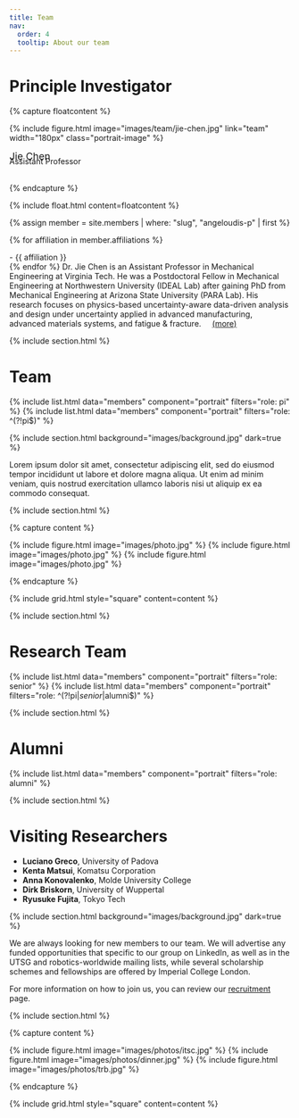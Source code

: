 ```yaml
---
title: Team
nav:
  order: 4
  tooltip: About our team
---
```



<!-- <h1><a style="text-decoration: none; color: inherit;" href="/members/angeloudis-p.html">Director</a></h1> -->
# Principle Investigator
{% capture floatcontent %}

  <!-- Avatar -->
  {%
  include figure.html
  image="images/team/jie-chen.jpg"
  link="team"
  width="180px"
  class="portrait-image"
%}

 <!-- Name & Role -->
  <div class="text-center" style="margin-top:0px; font-weight: var(--bold); font-size: 1.1rem" > Jie Chen </div> 
  <div class="text-center" style="margin-top: -10px"> Assistant Professor  </div> <br>

{% endcapture %}

{% include float.html content=floatcontent %}


{% assign member = site.members | where: "slug", "angeloudis-p" | first %}

{% for affiliation in member.affiliations %}
<p style="margin: 0.1px; "> -  {{ affiliation }} </p>
{% endfor %}


<a style="text-decoration: none; color: inherit;" href="/members/angeloudis-p.html">
Dr. Jie Chen is an Assistant Professor in Mechanical Engineering at Virginia Tech. He was a Postdoctoral Fellow in Mechanical Engineering at Northwestern University (IDEAL Lab) after gaining PhD from Mechanical Engineering at Arizona State University (PARA Lab). His research focuses on physics-based uncertainty-aware data-driven analysis and design under uncertainty applied in advanced manufacturing, advanced materials systems, and fatigue & fracture. &nbsp;&nbsp;&nbsp;
 <a href="/members/angeloudis-p.html">(more)</a>





{% include section.html %}
# Team

{% include list.html data="members" component="portrait" filters="role: pi" %}
{% include list.html data="members" component="portrait" filters="role: ^(?!pi$)" %}

{% include section.html background="images/background.jpg" dark=true %}

Lorem ipsum dolor sit amet, consectetur adipiscing elit, sed do eiusmod tempor
incididunt ut labore et dolore magna aliqua. Ut enim ad minim veniam, quis
nostrud exercitation ullamco laboris nisi ut aliquip ex ea commodo consequat.

{% include section.html %}

{% capture content %}

{% include figure.html image="images/photo.jpg" %}
{% include figure.html image="images/photo.jpg" %}
{% include figure.html image="images/photo.jpg" %}

{% endcapture %}

{% include grid.html style="square" content=content %}


















{% include section.html %}

# Research Team


{% include list.html data="members" component="portrait" filters="role: senior" %}
{% include list.html data="members" component="portrait" filters="role: ^(?!pi$|senior$|alumni$)" %}

{% include section.html %}

# Alumni

{% include list.html data="members" component="portrait" filters="role: alumni" %}

{% include section.html %}

# Visiting Researchers

- **Luciano Greco**,  University of Padova
- **Kenta Matsui**, Komatsu Corporation
- **Anna Konovalenko**, Molde University College
- **Dirk Briskorn**, University of Wuppertal
- **Ryusuke Fujita**, Tokyo Tech

 

{% include section.html background="images/background.jpg" dark=true %}

 We are always looking for new members to our team. We will advertise any funded opportunities that specific to our group on LinkedIn, as well as in the UTSG and robotics-worldwide mailing lists, while several scholarship schemes and fellowships are offered by Imperial College London. 
 
 For more information on how to join us, you can review our [recruitment](/apply/) page. 

{% include section.html %}

{% capture content %}

{% include figure.html image="images/photos/itsc.jpg" %}
{% include figure.html image="images/photos/dinner.jpg" %}
{% include figure.html image="images/photos/trb.jpg" %}

{% endcapture %}

{% include grid.html style="square" content=content %}
